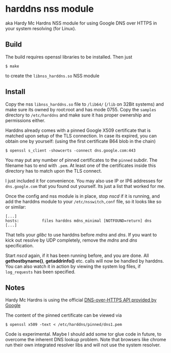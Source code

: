harddns nss module
==================

aka Hardy Mc Hardns NSS module for using Google DNS over HTTPS in your system
resolving (for Linux).

Build
-----

The build requires openssl libraries to be installed. Then just

```
$ make
```

to create the `libnss_harddns.so` NSS module

Install
-------

Copy the nss `libnss_harddns.so` file to `/lib64/` (`/lib` on 32Bit systems) and make sure
its owned by root:root and has mode 0755.
Copy the `samples` directory to `/etc/harddns` and make sure it has proper ownership
and permissions either.

Harddns already comes with a pinned Google X509 certificate that is matched upon
setup of the TLS connection. In case its expired, you can obtain one by yourself:
(using the first certificate B64 blob in the chain)

```
$ openssl s_client -showcerts -connect dns.google.com:443
```

You may put any number of pinned certificates to the `pinned` subdir. The filename
has to end with `.pem`. At least one of the certificates inside this directory has to match
upon the TLS connect.

I just included it for convenience. You may also use IP or IP6 addresses for `dns.google.com`
that you found out yourself. Its just a list that worked for me.

Once the config and nss module is in place, stop _nscd_ if it is running, and add the harddns
module to your `/etc/nsswitch,conf` file, so it looks like so or similar:

```
[...]
hosts:          files harddns mdns_minimal [NOTFOUND=return] dns
[...]
```

That tells your _glibc_ to use harddns before _mdns_ and _dns_. If you want to kick out
resolve by UDP completely, remove the _mdns_ and _dns_ specification.

Start _nscd_ again, if it has been running before, and you are done. All __gethostbyname()__,
__getaddrinfo()__ etc. calls will now be handled by harddns. You can also watch it
in action by viewing the system log files, if `log_requests` has been specified.

Notes
-----

Hardy Mc Hardns is using the official [DNS-over-HTTPS API provided by Google](https://developers.google.com/speed/public-dns/docs/dns-over-https)

The content of the pinned certificate can be viewed via

```
$ openssl x509 -text < /etc/harddns/pinned/dns1.pem
```

Code is experimental. Maybe I should add some tor glue code in future, to overcome the
inherent DNS lookup problem. Note that browsers like chrome run their own integrated resolver
libs and will not use the system resolver.


